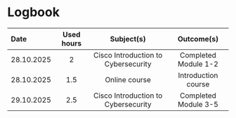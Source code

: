 # Logbook

| Date  | Used hours | Subject(s) |  Outcome(s) |
| :---         |     :---:      |     :---:      |     :---:      |
| 28.10.2025 | 2 | Cisco Introduction to Cybersecurity  | Completed Module 1-2 |
| 28.10.2025 | 1.5 | Online course | Introduction course  |
| 29.10.2025 | 2.5 | Cisco Introduction to Cybersecurity  | Completed Module 3-5 |
